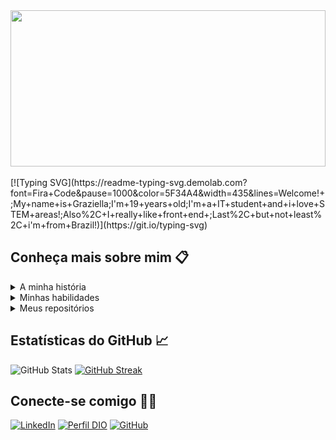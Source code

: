 <img width=100% height=250px bottom=50px src="https://media1.giphy.com/media/v1.Y2lkPTc5MGI3NjExNjFsNTBiaTYwNXQ1dGlrbnIwenZreDI2Yjc0ZmY1MzJoazQwajFjcCZlcD12MV9pbnRlcm5hbF9naWZfYnlfaWQmY3Q9Zw/qMUEw7zKmGU504wYbu/giphy.gif"/>
<br>
<br> 
[![Typing SVG](https://readme-typing-svg.demolab.com?font=Fira+Code&pause=1000&color=5F34A4&width=435&lines=Welcome!+;My+name+is+Graziella;I'm+19+years+old;I'm+a+IT+student+and+i+love+STEM+areas!;Also%2C+I+really+like+front+end+;Last%2C+but+not+least%2C+i'm+from+Brazil!)](https://git.io/typing-svg)


## Conheça mais sobre mim 📋
<details>
<summary>A minha história</summary>


</details>

<details>
<summary>Minhas habilidades</summary>



![Python](https://img.shields.io/badge/Python-000?style=for-the-badge&logo=python) 
[![Git](https://img.shields.io/badge/Git-000?style=for-the-badge&logo=git&logoColor=E94D5F)](https://git-scm.com/doc) 
[![GitHub](https://img.shields.io/badge/GitHub-000?style=for-the-badge&logo=github&logoColor=30A3DC)](https://docs.github.com/)
</details>

<details>
<summary>Meus repositórios</summary>

[Jogo que criei no meu curso de Pygame](https://github.com/GraziellaPereira/MeuPrimeiroJogoPygame)

[Resumo das aulas do Bootcamp](https://github.com/GraziellaPereira/Resumos-Bootcamp-Fullstack-Java-Angular)
</details>
  
## Estatísticas do GitHub 📈
![GitHub Stats](https://github-readme-stats.vercel.app/api?username=GraziellaPereira&theme=transparent&bg_color=000&border_color=30A3DC&show_icons=true&icon_color=30A3DC&title_color=E94D5F&text_color=FFF)
[![GitHub Streak](https://streak-stats.demolab.com/?user=GraziellaPereira&theme=bear&background=000&border=30A3DC&dates=FFF)](https://git.io/streak-stats)

## Conecte-se comigo 👩‍💻
[![LinkedIn](https://img.shields.io/badge/LinkedIn-000?style=for-the-badge&logo=linkedin&logoColor=0E76A8)](https://www.linkedin.com/in/graziella-pereira-b0b7ab260/)
[![Perfil DIO](https://img.shields.io/badge/-Meu%20Perfil%20na%20DIO-30A3DC?style=for-the-badge)](https://web.dio.me/users/graziellapereira52/)
[![GitHub](https://img.shields.io/badge/GitHub-000?style=for-the-badge&logo=github&logoColor=30A3DC)](https://github.com/GraziellaPereira)

